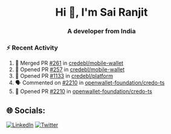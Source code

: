 <h1 align="center">Hi 👋, I'm Sai Ranjit</h1>
<h3 align="center">A developer from India</h3>

### :zap: Recent Activity

<!--START_SECTION:activity-->
1. 🎉 Merged PR [#261](https://github.com/credebl/mobile-wallet/pull/261) in [credebl/mobile-wallet](https://github.com/credebl/mobile-wallet)
2. 💪 Opened PR [#257](https://github.com/credebl/mobile-wallet/pull/257) in [credebl/mobile-wallet](https://github.com/credebl/mobile-wallet)
3. 💪 Opened PR [#1133](https://github.com/credebl/platform/pull/1133) in [credebl/platform](https://github.com/credebl/platform)
4. 🗣 Commented on [#2210](https://github.com/openwallet-foundation/credo-ts/pull/2210#issuecomment-2692823147) in [openwallet-foundation/credo-ts](https://github.com/openwallet-foundation/credo-ts)
5. 💪 Opened PR [#2210](https://github.com/openwallet-foundation/credo-ts/pull/2210) in [openwallet-foundation/credo-ts](https://github.com/openwallet-foundation/credo-ts)
<!--END_SECTION:activity-->

## 🌐 Socials:
[![LinkedIn](https://img.shields.io/badge/LinkedIn-%230077B5.svg?logo=linkedin&logoColor=white)](https://linkedin.com/in/sairanjit) [![Twitter](https://img.shields.io/badge/Twitter-%231DA1F2.svg?logo=Twitter&logoColor=white)](https://twitter.com/sairanjit_) 
